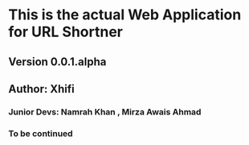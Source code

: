 # This is the actual Web Application for URL Shortner
## Version 0.0.1.alpha

## Author: Xhifi
### Junior Devs: Namrah Khan , Mirza Awais Ahmad

### To be continued
